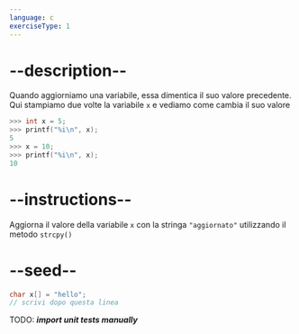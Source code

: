 ```yaml
---
language: c
exerciseType: 1
---
```


# --description--

Quando aggiorniamo una variabile, essa dimentica il suo valore precedente.
Qui stampiamo due volte la variabile `x` e vediamo come cambia il suo valore
```c
>>> int x = 5;
>>> printf("%i\n", x);
5
>>> x = 10;
>>> printf("%i\n", x);
10
```

# --instructions--

Aggiorna il valore della variabile `x` con la stringa `"aggiornato"` utilizzando il metodo `strcpy()`

# --seed--

```c
char x[] = "hello";
// scrivi dopo questa linea
```

TODO: ___import unit tests manually___
